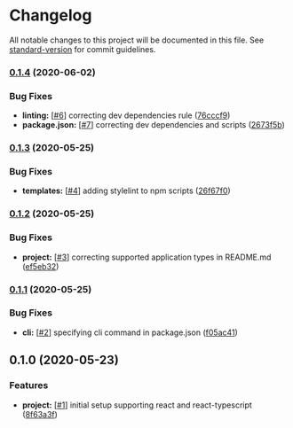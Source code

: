 # Changelog

All notable changes to this project will be documented in this file. See [standard-version](https://github.com/conventional-changelog/standard-version) for commit guidelines.

### [0.1.4](https://github.com/nickstaroba/eterna-configurator/compare/v0.1.3...v0.1.4) (2020-06-02)


### Bug Fixes

* **linting:** [[#6](https://github.com/nickstaroba/eterna-configurator/issues/6)] correcting dev dependencies rule ([76cccf9](https://github.com/nickstaroba/eterna-configurator/commit/76cccf9ed06eb5b293be62d419774e9ab8910369))
* **package.json:** [[#7](https://github.com/nickstaroba/eterna-configurator/issues/7)] correcting dev dependencies and scripts ([2673f5b](https://github.com/nickstaroba/eterna-configurator/commit/2673f5b8b4e1700d584f005a97cd1406ccc72d04))

### [0.1.3](https://github.com/nickstaroba/eterna-configurator/compare/v0.1.2...v0.1.3) (2020-05-25)


### Bug Fixes

* **templates:** [[#4](https://github.com/nickstaroba/eterna-configurator/issues/4)] adding stylelint to npm scripts ([26f67f0](https://github.com/nickstaroba/eterna-configurator/commit/26f67f06a8a11f899e904724e7e80c9d9bc16c04))

### [0.1.2](https://github.com/nickstaroba/eterna-configurator/compare/v0.1.1...v0.1.2) (2020-05-25)


### Bug Fixes

* **project:** [[#3](https://github.com/nickstaroba/eterna-configurator/issues/3)] correcting supported application types in README.md ([ef5eb32](https://github.com/nickstaroba/eterna-configurator/commit/ef5eb327c4a1cd4b2a327ddcd0a073995d41c270))

### [0.1.1](https://github.com/nickstaroba/eterna-configurator/compare/v0.1.0...v0.1.1) (2020-05-25)


### Bug Fixes

* **cli:** [[#2](https://github.com/nickstaroba/eterna-configurator/issues/2)] specifying cli command in package.json ([f05ac41](https://github.com/nickstaroba/eterna-configurator/commit/f05ac4177e7426d05cabec0c26c17ca20d102412))

## 0.1.0 (2020-05-23)


### Features

* **project:** [[#1](https://github.com/nickstaroba/eterna-configurator/issues/1)] initial setup supporting react and react-typescript ([8f63a3f](https://github.com/nickstaroba/configurator/commit/8f63a3f57c37e05164341ab4ee2f42210fda78fd))
